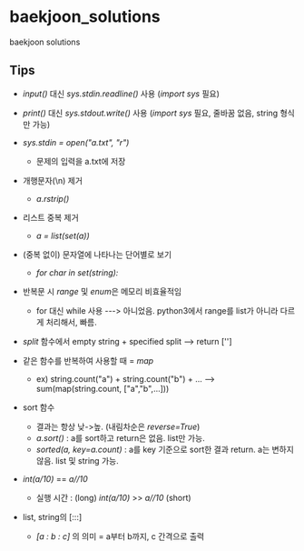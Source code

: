 # baekjoon_solutions
baekjoon solutions

## Tips
- *input()* 대신 *sys.stdin.readline()* 사용 (*import sys* 필요)
- *print()* 대신 *sys.stdout.write()* 사용 (*import sys* 필요, 줄바꿈 없음, string 형식만 가능)

- *sys.stdin = open("a.txt", "r")*
  - 문제의 입력을 a.txt에 저장
  
- 개행문자(\n) 제거
  - *a.rstrip()*
  
- 리스트 중복 제거
  - *a = list(set(a))*
  
- (중복 없이) 문자열에 나타나는 단어별로 보기
  - *for char in set(string):*
  
- 반복문 시 *range* 및 *enum*은 메모리 비효율적임
  - for 대신 while 사용 ---> 아니었음. python3에서 range를 list가 아니라 다르게 처리해서, 빠름.
  
- *split* 함수에서 empty string + specified split --> return ['']

- 같은 함수를 반복하여 사용할 때 = *map*
  - ex) string.count("a") + string.count("b") + ...    -->    sum(map(string.count, ["a","b",...]))
  
- sort 함수
  - 결과는 항상 낮->높. (내림차순은 *reverse=True*)
  - *a.sort()* : a를 sort하고 return은 없음. list만 가능.
  - *sorted(a, key=a.count)* : a를 key 기준으로 sort한 결과 return. a는 변하지 않음. list 및 string 가능.

- *int(a/10)* == *a//10*
  - 실행 시간 : (long) *int(a/10)* >> *a//10* (short)

- list, string의 [:::]
  - *[a : b : c]* 의 의미 = a부터 b까지, c 간격으로 출력
